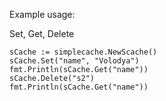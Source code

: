 Example usage:

Set, Get, Delete

	sCache := simplecache.NewScache()
	sCache.Set("name", "Volodya")
	fmt.Println(sCache.Get("name"))
	sCache.Delete("s2")
	fmt.Println(sCache.Get("name"))

